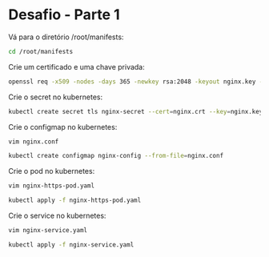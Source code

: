 # Desafio - Parte 1

Vá para o diretório /root/manifests:

```bash
cd /root/manifests
```

Crie um certificado e uma chave privada:

```bash
openssl req -x509 -nodes -days 365 -newkey rsa:2048 -keyout nginx.key -out nginx.crt
```

Crie o secret no kubernetes:

```bash
kubectl create secret tls nginx-secret --cert=nginx.crt --key=nginx.key
```

Crie o configmap no kubernetes:

```bash
vim nginx.conf
```
  
```bash
kubectl create configmap nginx-config --from-file=nginx.conf
```

Crie o pod no kubernetes:

```bash
vim nginx-https-pod.yaml
```

```bash
kubectl apply -f nginx-https-pod.yaml
```

Crie o service no kubernetes:

```bash
vim nginx-service.yaml
```

```bash
kubectl apply -f nginx-service.yaml
```